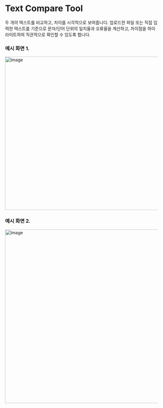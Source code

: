 # Text Compare Tool

두 개의 텍스트를 비교하고, 차이를 시각적으로 보여줍니다.
업로드한 파일 또는 직접 입력한 텍스트를 기준으로 문자/단어 단위의 일치율과 오류율을 계산하고, 
차이점을 하이라이트하여 직관적으로 확인할 수 있도록 합니다.

### 예시 화면 1.
<img width="773" height="506" alt="Image" src="https://github.com/user-attachments/assets/fcd5fec9-b446-4871-be63-392e7ad75aec" />

### 예시 화면 2.
<img width="582" height="573" alt="Image" src="https://github.com/user-attachments/assets/60135ed7-1f8a-4c5f-819a-02701a491509" />
